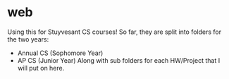 # web
Using this for Stuyvesant CS courses!
So far, they are split into folders for the two years:
- Annual CS (Sophomore Year)
- AP CS (Junior Year)
Along with sub folders for each HW/Project that I will put on here.
